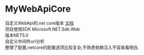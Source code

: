 ﻿# MyWebApiCore
自定义WebApi的.net core版本
[文档](https://mirrortom.date/wz/jizizuo/mywebapicore.html)  
项目使用SDK Microsoft.NET.Sdk.Web  
版本NET5.0  
自定义中间件url分析  
整理了配置,netcore的配置选项比较复杂,不熟悉依赖注入不容易看明白.  
